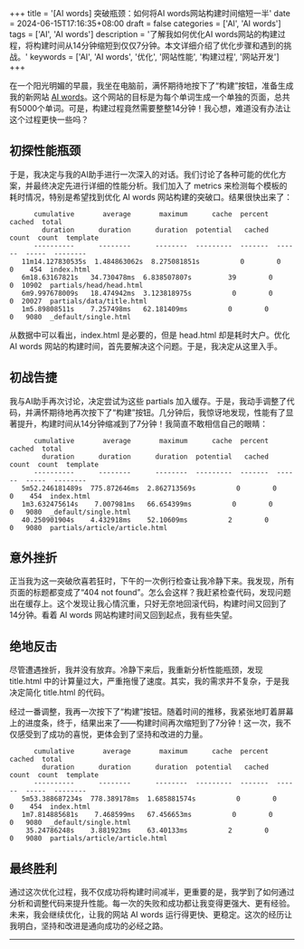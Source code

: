 +++
title = '[AI words] 突破瓶颈：如何将AI words网站构建时间缩短一半'
date = 2024-06-15T17:16:35+08:00
draft = false
categories = ['AI', 'AI words']
tags = ['AI', 'AI words']
description = '了解我如何优化AI words网站的构建过程，将构建时间从14分钟缩短到仅仅7分钟。本文详细介绍了优化步骤和遇到的挑战。'
keywords = ['AI', 'AI words', '优化', '网站性能', '构建过程', '网站开发']
+++

在一个阳光明媚的早晨，我坐在电脑前，满怀期待地按下了“构建”按钮，准备生成我的新网站 [AI words](https://ai-words.aihub2022.top/)。这个网站的目标是为每个单词生成一个单独的页面，总共有5000个单词。可是，构建过程竟然需要整整14分钟！我心想，难道没有办法让这个过程更快一些吗？

## 初探性能瓶颈

于是，我决定与我的AI助手进行一次深入的对话。我们讨论了各种可能的优化方案，并最终决定先进行详细的性能分析。我们加入了 metrics 来检测每个模板的耗时情况，特别是希望找到优化 AI words 网站构建的突破口。结果很快出来了：

```plaintext
      cumulative       average       maximum      cache  percent  cached  total  
        duration      duration      duration  potential   cached   count  count  template
      ----------      --------      --------  ---------  -------  ------  -----  --------
   11m14.127830535s  1.484863062s  8.275081851s          0        0       0    454  index.html
   6m18.63167821s   34.730478ms  6.838507807s         39        0       0  10902  partials/head/head.html
   6m9.997678009s   18.474942ms  3.123818975s          0        0       0  20027  partials/data/title.html
   1m5.89808511s    7.257498ms   62.181409ms          0        0       0   9080  _default/single.html
```

从数据中可以看出，index.html 是必要的，但是 head.html 却是耗时大户。优化 AI words 网站的构建时间，首先要解决这个问题。于是，我决定从这里入手。

## 初战告捷

我与AI助手再次讨论，决定尝试为这些 partials 加入缓存。于是，我动手调整了代码，并满怀期待地再次按下了“构建”按钮。几分钟后，我惊讶地发现，性能有了显著提升，构建时间从14分钟缩减到了7分钟！我简直不敢相信自己的眼睛：

```plaintext
      cumulative       average       maximum      cache  percent  cached  total  
        duration      duration      duration  potential   cached   count  count  template
      ----------      --------      --------  ---------  -------  ------  -----  --------
   5m52.246181489s  775.872646ms  2.862713569s          0        0       0    454  index.html
   1m3.632475614s    7.007981ms   66.654399ms          0        0       0   9080  _default/single.html
   40.250901904s    4.432918ms    52.10609ms          2        0       0   9080  partials/article/article.html
```

## 意外挫折

正当我为这一突破欣喜若狂时，下午的一次例行检查让我冷静下来。我发现，所有页面的标题都变成了“404 not found”。怎么会这样？我赶紧检查代码，发现问题出在缓存上。这个发现让我心情沉重，只好无奈地回滚代码，构建时间又回到了14分钟。看着 AI words 网站构建时间又回到起点，我有些失望。

## 绝地反击

尽管遭遇挫折，我并没有放弃。冷静下来后，我重新分析性能瓶颈，发现 title.html 中的计算量过大，严重拖慢了速度。其实，我的需求并不复杂，于是我决定简化 title.html 的代码。

经过一番调整，我再一次按下了“构建”按钮。随着时间的推移，我紧张地盯着屏幕上的进度条，终于，结果出来了——构建时间再次缩短到了7分钟！这一次，我不仅感受到了成功的喜悦，更体会到了坚持和改进的力量。

```plaintext
      cumulative       average       maximum      cache  percent  cached  total  
        duration      duration      duration  potential   cached   count  count  template
      ----------      --------      --------  ---------  -------  ------  -----  --------
   5m53.388687234s  778.389178ms  1.685881574s          0        0       0    454  index.html
   1m7.814885681s    7.468599ms   67.456653ms          0        0       0   9080  _default/single.html
    35.24786248s    3.881923ms    63.40133ms          2        0       0   9080  partials/article/article.html
```

## 最终胜利

通过这次优化过程，我不仅成功将构建时间减半，更重要的是，我学到了如何通过分析和调整代码来提升性能。每一次的失败和成功都让我变得更强大、更有经验。未来，我会继续优化，让我的网站 AI words 运行得更快、更稳定。这次的经历让我明白，坚持和改进是通向成功的必经之路。

---

<!-- - [原文](...) -->
<!-- - [original](...) -->
<!-- - [AI 博客 - 从零开始学AI](...) -->
<!-- - [AI Blog - Learn AI from scratch](...) -->
<!-- - [公众号 - 从零开始学AI](...) -->
<!-- - [CSDN - 从零开始学AI](...) -->
<!-- - [掘金 - 从零开始学AI](...) -->
<!-- - [知乎 - 从零开始学AI](...) -->
<!-- - [阿里云 - 从零开始学AI](...) -->
<!-- - [腾讯云 - 从零开始学AI](...) -->
